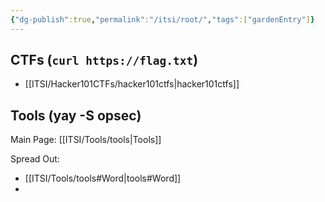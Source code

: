 ```yaml
---
{"dg-publish":true,"permalink":"/itsi/root/","tags":["gardenEntry"]}
---
```


## CTFs (`curl https://flag.txt`)

- [[ITSI/Hacker101CTFs/hacker101ctfs\|hacker101ctfs]]

## Tools (yay -S opsec)
Main Page:
[[ITSI/Tools/tools\|Tools]]

Spread Out:
- [[ITSI/Tools/tools#Word\|tools#Word]]
- 
